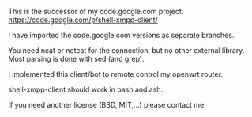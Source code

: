 This is the successor of my code.google.com project: https://code.google.com/p/shell-xmpp-client/

I have imported the code.google.com versions as separate branches.


You need ncat or netcat for the connection, but no other external library. Most parsing is done with sed (and grep).

I implemented this client/bot to remote control my openwrt router.

shell-xmpp-client should work in bash and ash.

If you need another license (BSD, MIT,...) please contact me.
